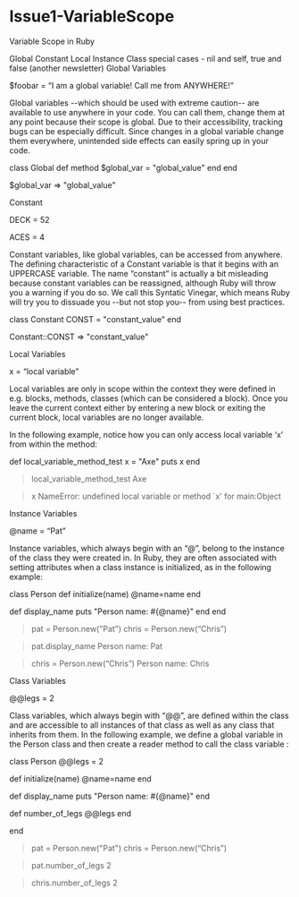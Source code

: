 Issue1-VariableScope
====================

Variable Scope in Ruby


Global
Constant
Local
Instance
Class
special cases - nil and self, true and false (another newsletter)
Global Variables

$foobar = “I am a global variable! Call me from ANYWHERE!”

Global variables --which should be used with extreme caution-- are available to use anywhere in your code. You can call them, change them at any point because their scope is global. Due to their accessibility, tracking bugs can be especially difficult. Since changes in a global variable change them everywhere, unintended side effects can easily spring up in your code.

class Global
  def method
    $global_var = "global_value"
  end
end

$global_var => "global_value"



Constant

DECK = 52 

ACES = 4


Constant variables, like global variables, can be accessed from anywhere. The defining characteristic of a Constant variable is that it begins with an UPPERCASE variable. The name “constant” is actually a bit misleading because constant variables can be reassigned, although Ruby will throw you a warning if you do so. We call this Syntatic Vinegar, which means Ruby will try you to dissuade you --but not stop you-- from using best practices. 

class Constant
CONST =  "constant_value"
end

Constant::CONST => "constant_value"

Local Variables

x = “local variable”


Local variables are only in scope within the context they were defined in e.g. blocks, methods, classes (which can be considered a block). Once you leave the current context either by entering a new block or exiting the current block, local variables are no longer available.

In the following example, notice how you can only access local variable ‘x’ from within the method:

def local_variable_method_test
  x = "Axe"
  puts x 
end

> local_variable_method_test
Axe

>x
NameError: undefined local variable or method `x' for main:Object



Instance Variables

@name = “Pat”


Instance variables, which always begin with an “@”, belong to the instance of the class they were created in. In Ruby, they are often associated with setting attributes when a class instance is initialized, as in the following example:

class Person
   def initialize(name)
      @name=name
   end

   def display_name
      puts "Person name: #{@name}"
   end
end

> pat = Person.new("Pat")
> chris = Person.new(“Chris”)

> pat.display_name
Person name: Pat

>chris = Person.new(“Chris”)
Person name: Chris

Class Variables

@@legs = 2


Class variables, which always begin with “@@”,  are defined within the class and are accessible to all instances of that class as well as any class that inherits from them. In the following example, we define a global variable in the Person class and then create a reader method to call the class variable :

class Person
    @@legs = 2 

   def initialize(name)
      @name=name
   end

  def display_name
      puts "Person name: #{@name}"
  end

 def number_of_legs
   @@legs 
 end

end

> pat = Person.new("Pat")
> chris = Person.new(“Chris”)

>pat.number_of_legs
2

>chris.number_of_legs
2
